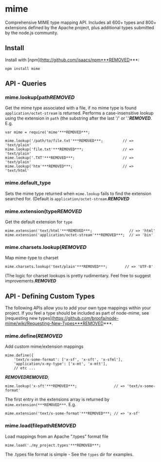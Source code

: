 # mime

Comprehensive MIME type mapping API. Includes all 600+ types and 800+ extensions defined by the Apache project, plus additional types submitted by the node.js community.

## Install

Install with [npm](http://github.com/isaacs/npm***REMOVED***:

    npm install mime

## API - Queries

### mime.lookup(path***REMOVED***
Get the mime type associated with a file, if no mime type is found `application/octet-stream` is returned. Performs a case-insensitive lookup using the extension in `path` (the substring after the last '/' or '.'***REMOVED***.  E.g.

    var mime = require('mime'***REMOVED***;

    mime.lookup('/path/to/file.txt'***REMOVED***;         // => 'text/plain'
    mime.lookup('file.txt'***REMOVED***;                  // => 'text/plain'
    mime.lookup('.TXT'***REMOVED***;                      // => 'text/plain'
    mime.lookup('htm'***REMOVED***;                       // => 'text/html'

### mime.default_type
Sets the mime type returned when `mime.lookup` fails to find the extension searched for. (Default is `application/octet-stream`.***REMOVED***

### mime.extension(type***REMOVED***
Get the default extension for `type`

    mime.extension('text/html'***REMOVED***;                 // => 'html'
    mime.extension('application/octet-stream'***REMOVED***;  // => 'bin'

### mime.charsets.lookup(***REMOVED***

Map mime-type to charset

    mime.charsets.lookup('text/plain'***REMOVED***;        // => 'UTF-8'

(The logic for charset lookups is pretty rudimentary.  Feel free to suggest improvements.***REMOVED***

## API - Defining Custom Types

The following APIs allow you to add your own type mappings within your project.  If you feel a type should be included as part of node-mime, see [requesting new types](https://github.com/broofa/node-mime/wiki/Requesting-New-Types***REMOVED***.

### mime.define(***REMOVED***

Add custom mime/extension mappings

    mime.define({
        'text/x-some-format': ['x-sf', 'x-sft', 'x-sfml'],
        'application/x-my-type': ['x-mt', 'x-mtt'],
        // etc ...
  ***REMOVED******REMOVED***;

    mime.lookup('x-sft'***REMOVED***;                 // => 'text/x-some-format'

The first entry in the extensions array is returned by `mime.extension(***REMOVED***`. E.g.

    mime.extension('text/x-some-format'***REMOVED***; // => 'x-sf'

### mime.load(filepath***REMOVED***

Load mappings from an Apache ".types" format file

    mime.load('./my_project.types'***REMOVED***;

The .types file format is simple -  See the `types` dir for examples.
